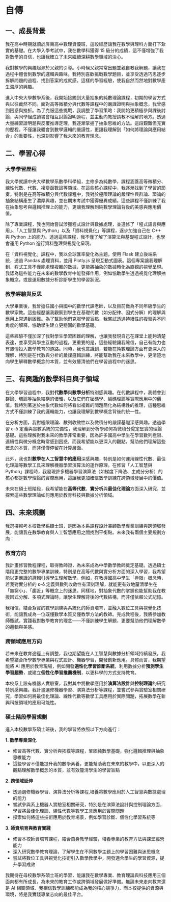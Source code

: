 # 自傳

## 一、成長背景

我在高中時期就讀於屏東高中數理資優班，這段經歷讓我在數學與理科方面打下紮實的基礎。在大學入學考試中，我在數學科獲得 15 級分的成績，這不僅增強了我對數學的自信，也讓我確立了未來繼續深耕數學領域的決心。

我對數學的興趣起源於父親的引導。小時候父親常常出題並親自教我解題，讓我在過程中體會到數學的邏輯與趣味。我特別喜歡挑戰數學題目，並享受透過巧思逐步拆解問題的過程、找到答案的成就感。這樣的學習經驗，使我自然而然地對數學產生濃厚的興趣。

進入中央大學數學系後，我開始接觸到大量抽象的純數理論課程，初期的學習方式與以往截然不同。面對高等微積分與代數等課程中的嚴謹證明與抽象概念，我曾感到困惑與挫折。為了克服這些挑戰，我調整了學習策略：我開始更積極參與課後討論，與同學組成讀書會相互討論證明過程，並主動向教授請教不理解的地方。透過大量練習證明題與反覆推導定理，我逐漸掌握了抽象思維的方法。這段艱難但充實的歷程，不僅讓我體會到數學邏輯的嚴謹性，更讓我理解到「如何將理論與應用結合」的重要性，也深刻影響了我未來的教育理念。

## 二、學習心得

### 大學學習歷程

我大學就讀中央大學數學系數學科學組，主修多為純數學，課程涵蓋高等微積分、線性代數、代數、複變函數論等領域。在這些核心課程中，我逐漸找到了學習的節奏。特別是在高等微積分與代數課程中，我對於極限理論的嚴謹性與群論、環論的抽象結構產生了濃厚興趣，並在期末考試中獲得優異成績。這些課程不僅訓練了我在抽象思考與邏輯推理上的能力，更讓我理解到純數學理論背後的美感與應用價值。

除了專業課程，我也開始嘗試涉獵程式設計與數據處理，並選修了「程式語言與應用」、「人工智慧與 Python」以及「資料視覺化」等課程，逐步加強自己在 C++ 與 Python 上的能力。透過這些課程，我不僅了解了演算法與基礎程式設計，也學會運用 Python 進行資料整理與視覺化呈現。

在「資料視覺化」課程中，我以全球匯率變化為主題，使用 Flask 建立後端系統，透過 Pandas 處理資料，並用 Plotly.js 呈現互動式圖表。這個專案讓我理解到，程式工具不僅能處理複雜的數據，更能將抽象的數據轉化為直觀的視覺呈現。我認為這些能力在未來的數學教育中能發揮作用，例如協助學生透過視覺化理解抽象概念，或是運用數據分析診斷學生的學習狀況。

### 教學經驗與反思

大學畢業後，我曾擔任國小與國中的數學代課老師，以及目前做為不同年級學生的數學家教。這些經歷讓我觀察到學生在基礎代數（如分配律、因式分解）的理解與應用上常遇到困難。為了幫助他們克服學習盲點，我嘗試透過持續性的複習與不同角度的解釋，協助學生建立更穩固的數學基礎。

這些經驗不僅加深了我對學生學習困難的理解，也讓我發現自己在課堂上能夠清楚表達，並享受與學生互動的過程。更重要的是，這些經驗讓我確信，自己有能力也有熱情投入數學教育的道路。同時，我也意識到，若能在純數理論方面有更深入的理解，特別是在代數與分析的嚴謹邏輯訓練，將能幫助我在未來教學中，更清楚地向學生解釋數學概念的本質，並有效釐清他們在學習過程中的迷思。

## 三、有興趣的數學科目與子領域

在大學學習過程中，我對**代數學**與**數學分析**特別感興趣。在代數課程中，我體會到群論、環論等抽象結構的優雅，以及它們在密碼學、編碼理論等實際應用中的價值。我特別著迷於抽象代數如何將看似複雜的問題簡化為結構性的推理，這種思維方式不僅訓練了我的邏輯能力，也讓我理解到數學概念背後的統一性。

在分析方面，我對極限理論、數列收斂性以及微積分的嚴謹基礎深感興趣。透過學習 ε-δ 定義與實數系統的完備性，我理解到分析學如何為微積分奠定堅實的理論基礎。這些理解對我未來的教學非常重要，因為許多國高中學生在學習數列極限、連續性與微分概念時常感到困惑，而我希望能以更深入的觀點，幫助他們理解這些概念的本質，而非僅僅停留在計算層面。

此外，我也對**數學在人工智慧中的應用**深感興趣，特別是如何運用線性代數、最佳化理論等數學工具來理解機器學習演算法的運作原理。在修習「人工智慧與 Python」課程時，我發現許多機器學習演算法（如梯度下降法、主成分分析）的核心都是數學理論的實際應用，這讓我更加確信數學訓練在跨領域發展中的價值。

未來在碩士班階段，我希望能在**高等代數**、**實分析**與**最佳化理論**方面深入研究，並探索這些數學理論如何應用於教育科技與數據分析領域。

## 四、未來規劃

我選擇報考本校數學系碩士班，是因為本系課程設計兼顧數學專業訓練與跨領域發展，能讓我在數學教育與人工智慧應用之間找到平衡點。未來我有兩個主要規劃方向：

### 教育方向

我計畫修習教程課程，取得教師證，為未來成為中學數學教師奠定基礎。透過碩士階段更完整的數學專業訓練，特別是在高等代數與實分析方面的深入學習，我希望能以更嚴謹的邏輯引導學生理解數學。例如，在教導國高中學生「極限」概念時，若我對實分析的 ε-δ 定義與數列收斂性有深刻理解，就能更有效地釐清學生在「無窮小」、「趨近」等概念上的迷思。同樣地，對抽象代數的掌握也能幫助我在教授因式分解、多項式理論時，讓學生理解背後的代數結構，而非僅依賴公式記憶。

我相信，結合紮實的數學訓練與系統化的師資培育，並融入數位工具與視覺化技術，能讓我成為一位既懂數學本質又懂教學方法的教師。完成教程後，我將參加教師甄試，實踐我對數學教育的理念——不僅訓練學生解題，更要幫助他們理解數學的邏輯與美感。

### 跨領域應用方向

若未來在教育途徑上有調整，我也期望能在人工智慧與數據分析領域持續發展。我希望結合所學數學專業與程式設計、機器學習，開發創新應用。具體而言，我期望能將 AI 應用於教育現場，例如開發**適性化學習診斷系統**，利用數據分析**預測學生學習趨勢**，或建立**個性化學習推薦機制**，以更科學的方式支持教育。

本校系上設有機器人實驗室，我對其中將數學應用於**演算法設計**與**控制理論**的研究特別感興趣。我計畫選修機器學習、演算法分析等課程，並嘗試參與實驗室相關研究，學習如何將最佳化理論、線性代數等數學工具應用於實際問題，拓展數學在新興科技領域的應用可能性。

### 碩士階段學習規劃

進入本校數學系碩士班後，我的學習將依照以下方向進行：

**1. 數學專業深化**
- 修習高等代數、實分析與拓樸等課程，鞏固純數學基礎，強化邏輯推理與抽象思維能力
- 這些學習不僅能提升我的數學素養，更能幫助我在未來的教學中，以更深入的觀點理解數學概念的本質，並有效釐清學生的學習盲點

**2. 跨領域延伸**
- 透過選修機器學習、演算法分析等課程,培養將數學應用於人工智慧與數據處理的能力
- 嘗試參與系上機器人實驗室相關研究，特別是在演算法設計與控制理論方面，學習將最佳化理論、線性代數等數學工具應用於實際問題
- 探索如何將這些技術應用於教育場景，例如學習診斷、個性化學習系統等

**3. 師資培育與教育實踐**
- 修習本校師資培育課程，結合自身教學經驗，培養專業的教育方法與課堂經營能力
- 深入研究數學教育理論，了解學生在不同數學主題上的學習困難與迷思概念
- 嘗試將數位工具與視覺化技術引入數學教學中，開發適合學生的學習資源，提升學習成效

我期待在母校數學系碩士班的學習，能讓我在數學專業、教育理論與科技應用三個面向都有所成長，為未來的教育工作或跨領域發展做好準備。無論未來走向教育還是 AI 相關領域，我相信數學訓練都能成為我的核心競爭力，而本校提供的資源與環境，將是我實踐專業志向的最佳平台。
